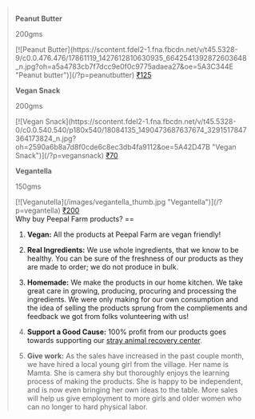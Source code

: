 ><!-- 

Title: Products

-->
> <center><i>"Buy less, buy well, make it last!"</i></center>
  <!-- columns should be the immediate child of a .row -->
  <div class="row">
    <div class="one-third column">
    <p><strong>Peanut Butter</strong></p><p>200gms</p>
    [![Peanut Butter](https://scontent.fdel2-1.fna.fbcdn.net/v/t45.5328-9/c0.0.476.476/17861119_1427612810630935_6642541392872603648_n.jpg?oh=a5a4783cb7f7dcc9e0f0c9775adaea27&oe=5A3C344E "Peanut butter")](/?p=peanutbutter)
      <a href="https://www.e-junkie.com/ecom/gb.php?c=cart&cl=328984&i=pntbtr250&ejc=2&on0=Do+you+want+it+with+Cacao%3F&os0=Yes%2C+please%21&o1=No+gift+pack" target="ej_ejc" class="ec_ejc_thkbx" onclick="return EJEJC_lc(this);">₹125</a>
    </div>
    <div class="one-third column">
    <p><strong>Vegan Snack</strong></p><p>200gms</p>
    [![Vegan Snack](https://scontent.fdel2-1.fna.fbcdn.net/v/t45.5328-0/c0.0.540.540/p180x540/18084135_1490473687637674_3291517847364173824_n.jpg?oh=2590a6b8a7d8f0cde6c8ec3db4fa9112&oe=5A42D47B "Vegan Snack")](/?p=vegansnack)
      <a href="https://www.e-junkie.com/ecom/gb.php?c=cart&cl=328984&i=pntbtr250&ejc=2&on0=Do+you+want+it+with+Cacao%3F&os0=Yes%2C+please%21&o1=No+gift+pack" target="ej_ejc" class="ec_ejc_thkbx" onclick="return EJEJC_lc(this);">₹70</a>
    </div>
    <div class="one-third column">
    <p><strong>Vegantella</strong></p><p>150gms</p>
      [![Veganutella](/images/vegantella_thumb.jpg "Vegantella")](/?p=vegantella)
      <a href="https://www.e-junkie.com/ecom/gb.php?c=cart&cl=328984&i=vgnt150&ejc=2&o1=No+gift+pack" target="ej_ejc" class="ec_ejc_thkbx" onclick="return EJEJC_lc(this);">₹200</a>
      </div>
  </div>

  <!-- 
  just use a number and class 'column' or 'columns' 
  <div class="row">
    <div class="six columns">Two</div>
    <div class="six columns">Ten</div>
  </div>
  -->

<!--
All the products which you find here for sale were grown or made or procured by us as we consume them ourselves. 
-->
<a name="story"/>
Why buy Peepal Farm products?
==

1. **Vegan:** All the products at Peepal Farm are vegan friendly! 

2. **Real Ingredients:** We use whole ingredients, that we know to be healthy. You can be sure of the freshness of our products as they are made to order; we do not produce in bulk.

3. **Homemade:** We make the products in our home kitchen. We take great care in growing, producing, procuring and processing the ingredients. We were only making for our own consumption and the idea of selling the products sprung from the compliements and feedback we got from folks volunteering with us!

4. **Support a Good Cause:** 100% profit from our products goes towards supporting our [stray animal recovery center](/?p=recovery).

5. **Give work:** As the sales have increased in the past couple month, we have hired a local young girl from the village. Her name is Mamta. She is camera shy but thoroughly enjoys the learning process of making the products. She is happy to be independent, and is now even bringing her own ideas to the table. More sales will help us give employment to more girls and older women who can no longer to hard physical labor.
